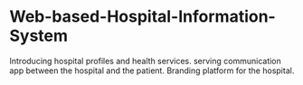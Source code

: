 # Web-based-Hospital-Information-System
Introducing hospital profiles and health services. serving communication app between the hospital and the patient. Branding platform for the hospital.
